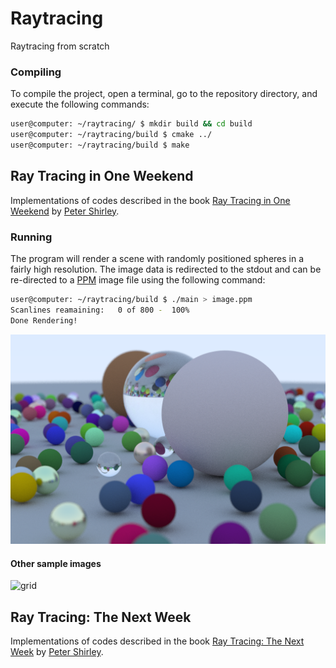 # Raytracing

Raytracing from scratch

### Compiling

To compile the project, open a terminal, go to the repository directory, and execute the following commands:

```bash
user@computer: ~/raytracing/ $ mkdir build && cd build
user@computer: ~/raytracing/build $ cmake ../
user@computer: ~/raytracing/build $ make
```

## Ray Tracing in One Weekend 

Implementations of codes described in the book [Ray Tracing in One Weekend](https://raytracing.github.io/books/RayTracingInOneWeekend.html) by [Peter Shirley](https://github.com/petershirley).


### Running

The program will render a scene with randomly positioned spheres in a fairly high resolution. The image data is redirected to the stdout and can be re-directed to a [PPM](https://en.wikipedia.org/wiki/Netpbm) image file using the following command:

```bash
user@computer: ~/raytracing/build $ ./main > image.ppm
Scanlines reamaining:   0 of 800 -  100%
Done Rendering!
```

![sample_random_scene](./imgs/sample_random_scene.png)

#### Other sample images

![grid](./imgs/grid_1.png)


## Ray Tracing: The Next Week 

Implementations of codes described in the book [Ray Tracing: The Next Week](https://raytracing.github.io/books/RayTracingTheNextWeek.html) by [Peter Shirley](https://github.com/petershirley).